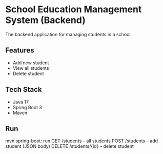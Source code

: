 # School Education Management System (Backend)

The backend application for managing students in a school.

## Features
- Add new student
- View all students
- Delete student

## Tech Stack
- Java 17
- Spring Boot 3
- Maven

## Run
mvn spring-boot: run
GET /students – all students
POST /students – add student (JSON body)
DELETE /students/{id} – delete student
